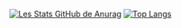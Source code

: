 [![Les Stats GitHub de Anurag](https://github-readme-stats.radical.app/api?username=DlnWse)](https://github.com/DlnWse/github-readme-stats)
[![Top Langs](https://github-readme-stats.radical.app/api/top-langs/?username=DlnWse)](https://github.com/DlnWse/github-readme-stats)

